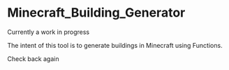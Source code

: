 # Minecraft_Building_Generator

Currently a work in progress

The intent of this tool is to generate buildings in Minecraft using Functions. 

Check back again
